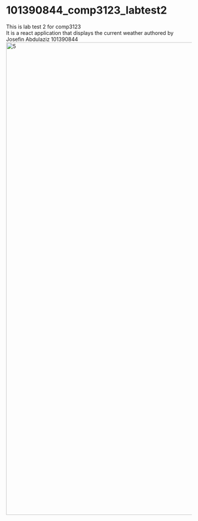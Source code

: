# 101390844_comp3123_labtest2
This is lab test 2 for comp3123  
It is a react application that displays the current weather
authored by Josefin Abdulaziz 101390844
<img width="1280" alt="5" src="https://github.com/JosephineAbdulaziz/101390844_comp3123_labtest2/assets/123840261/a29d6173-b6c6-43b8-aaf7-efaca6a108dc">
